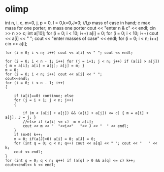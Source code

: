 # olimp
int n, i, c, m=0, j, p = 0, l = 0,k=0,J=0;
	//l,p mass of case in hand; c max mass for one porter; m mass one  porter 
	cout << "enter n & c" << endl;
	cin >> n >> c;
	int a[10];
	for (i = 0; i < 10; i++) a[i] = 0;
	for (i = 0; i < 10; i++) cout << a[i] << " ";
	cout << "enter masses of case" << endl;
	for (i = 0; i < n; i++)  cin >> a[i];
	
	for (i = 0; i < n; i++) cout << a[i] << " "; cout << endl;
	
	for (i = 0; i < n - 1; i++) for (j = i+1; j < n; j++) if (a[i] > a[j]) { m = a[i]; a[i] = a[j]; a[j] = m; }
	m = 0;
	for (i = 0; i < n; i++) cout << a[i] << " ";
	cout<<endl;
	for (i = 0; i < n - 1; i++)
	{
		
		if (a[i]==0) continue; else
		for (j = i + 1; j < n; j++)
		{
			
			if (m < (a[i] + a[j]) && (a[i] + a[j]) <= c) { m = a[i] + a[j]; J = j; }
			//else if (a[i] <= c)  m = a[i];
			cout << m << "  "<<i<<"   "<< J << "  " << endl;
		}
		if (m>0) k++;
		m = 0; if(a[J]>0) a[i] = 0; a[J] = 0;
		for (int q = 0; q < n; q++) cout << a[q] << " "; cout << "   " << k;
		cout << endl;
	}
	for (int q = 0; q < n; q++) if (a[q] > 0 && a[q] <= c) k++;
	cout<<endl<< k << endl;
